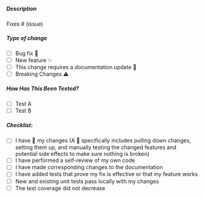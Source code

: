 <!-- Please erase any parts of this template not applicable to your Pull Request. -->

<!-- All code PR must be labeled with :bug: (patch fixes), :sparkles: (backwards-compatible features), or :warning: (breaking changes) -->

##### Description

<!-- Please include a summary of the change and which issue is fixed. Please also include relevant motivation and context. -->

Fixes # (issue)

##### Type of change

<!-- Please delete options that are not relevant. --->
- [ ] Bug fix :bug:
- [ ] New feature :sparkles:
- [ ] This change requires a documentation update :book:
- [ ] Breaking Changes :warning:
##### How Has This Been Tested?

<!-- Please describe the tests that you ran to verify your changes. Provide instructions so we can reproduce. Please also list any relevant details for your test configuration -->

- [ ] Test A
- [ ] Test B

##### Checklist:

- [ ] I have :tophat: my changes (A 🎩 specifically includes pulling down changes, setting them up, and manually testing the changed features and potential side effects to make sure nothing is broken)
- [ ] I have performed a self-review of my own code
- [ ] I have made corresponding changes to the documentation
- [ ] I have added tests that prove my fix is effective or that my feature works
- [ ] New and existing unit tests pass locally with my changes
- [ ] The test coverage did not decrease
